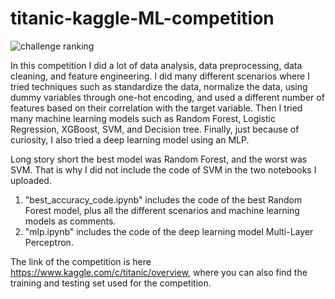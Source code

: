 # titanic-kaggle-ML-competition

![challenge ranking](https://user-images.githubusercontent.com/55531728/120501823-807c5300-c3f4-11eb-8ca6-6676e4b01aba.png)

In this competition I did a lot of data analysis, data preprocessing, data cleaning, and feature engineering. I did many different scenarios where I tried techniques such as standardize the data, normalize the data, using dummy variables through one-hot encoding, and used a different number of features based on their correlation with the target variable.
Then I tried many machine learning models such as Random Forest, Logistic Regression, XGBoost, SVM, and Decision tree. Finally, just because of curiosity, I also tried a deep learning model using an MLP.

Long story short the best model was Random Forest, and the worst was SVM. That is why I did not include the code of SVM in the two notebooks I uploaded. 
1. "best_accuracy_code.ipynb" includes the code of the best Random Forest model, plus all the different scenarios and machine learning models as comments.
2. "mlp.ipynb" includes the code of the deep learning model Multi-Layer Perceptron.

The link of the competition is here https://www.kaggle.com/c/titanic/overview, where you can also find the training and testing set used for the competition.
